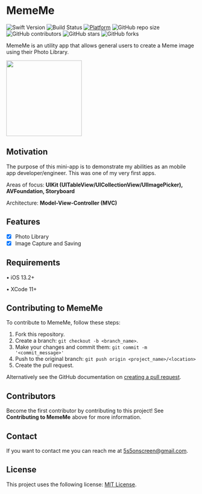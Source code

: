 # MemeMe

![Swift Version](https://img.shields.io/badge/Swift-5.0-F16D39.svg?style=flat)
![Build Status](https://travis-ci.org/dwyl/learn-travis.svg?branch=master)
[![Platform](https://img.shields.io/cocoapods/p/LFAlertController.svg?style=flat)](http://cocoapods.org/pods/LFAlertController)
![GitHub repo size](https://img.shields.io/github/repo-size/MetaStar2020/MeMe)
![GitHub contributors](https://img.shields.io/github/contributors/MetaStar2020/MeMe)
![GitHub stars](https://img.shields.io/github/stars/MetaStar2020/MeMe?style=social)
![GitHub forks](https://img.shields.io/github/forks/MetaStar2020/MeMe?style=social)

MemeMe is an utility app that allows general users to create a Meme image using their Photo Library.

<p align="row">
<img src= "https://media.giphy.com/media/BLD2kV2ofMfkEE1IvT/giphy.gif" width="200" >
</p>

## Motivation

The purpose of this mini-app is to demonstrate my abilities as an mobile app developer/engineer. This was one of my very first apps. 

Areas of focus: <strong> UIKit (UITableView/UICollectionView/UIImagePicker), AVFoundation, Storyboard </strong>

Architecture: <strong> Model-View-Controller (MVC) </strong>

## Features

- [x] Photo Library
- [x] Image Capture and Saving

## Requirements

• iOS 13.2+

• XCode 11+

## Contributing to MemeMe
<!--- If your README is long or you have some specific process or steps you want contributors to follow, consider creating a separate CONTRIBUTING.md file--->
To contribute to MemeMe, follow these steps:

1. Fork this repository.
2. Create a branch: `git checkout -b <branch_name>`.
3. Make your changes and commit them: `git commit -m '<commit_message>'`
4. Push to the original branch: `git push origin <project_name>/<location>`
5. Create the pull request.

Alternatively see the GitHub documentation on [creating a pull request](https://help.github.com/en/github/collaborating-with-issues-and-pull-requests/creating-a-pull-request).

## Contributors

Become the first contributor by contributing to this project! See <strong>Contributing to MemeMe</strong> above for more information. 

## Contact

If you want to contact me you can reach me at <5s5onscreen@gmail.com>.

## License
<!--- If you're not sure which open license to use see https://choosealicense.com/--->

This project uses the following license: [MIT License](<https://choosealicense.com/licenses/mit/>).

